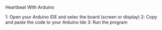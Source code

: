 Heartbeat With Arduino

1: Open your Arduino IDE and selec the board (screen or display)
2: Copy and paste the code to your Arduino Ide
3: Run the program

